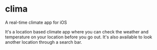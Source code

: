 # clima
A real-time climate app for iOS

It's a location based climate app where you can check the weather and temperature on your location before you go out. It's also available to look another location through a search bar. 


